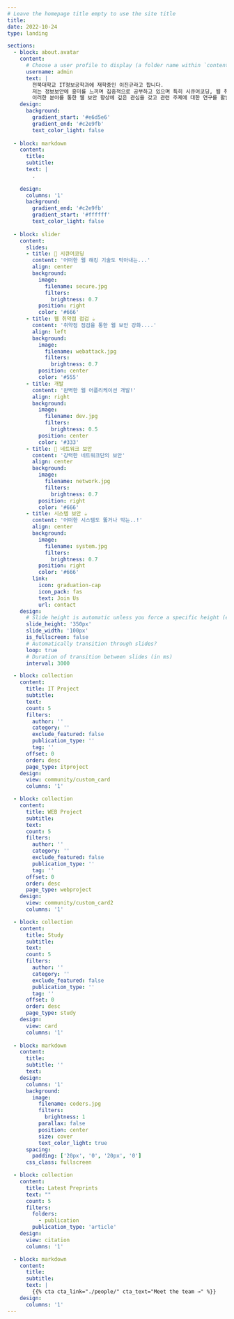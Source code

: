 ```yaml
---
# Leave the homepage title empty to use the site title
title:
date: 2022-10-24
type: landing

sections:
  - block: about.avatar
    content:
      # Choose a user profile to display (a folder name within `content/authors/`)
      username: admin
      text: |
        전북대학교 IT정보공학과에 재학중인 이진규라고 합니다. 
        저는 정보보안에 흥미를 느끼며 집중적으로 공부하고 있으며 특히 시큐어코딩, 웹 취약점 점검 등 웹 보안을 중점으로 연구하며 공부하고 있습니다. 
        이러한 분야를 통한 웹 보안 향상에 깊은 관심을 갖고 관련 주제에 대한 연구를 활발히 진행중입니다.
    design:
      background:
        gradient_start: '#e6d5e6'
        gradient_end: '#c2e9fb'
        text_color_light: false
  
  - block: markdown
    content:
      title:
      subtitle:
      text: |
        .
        
    design:
      columns: '1'
      background:
        gradient_end: '#c2e9fb'
        gradient_start: '#ffffff'
        text_color_light: false
  
  - block: slider
    content:
      slides:
      - title: 👋 시큐어코딩
        content: '어떠한 웹 해킹 기술도 막아내는...'
        align: center
        background:
          image:
            filename: secure.jpg
            filters:
              brightness: 0.7
          position: right
          color: '#666'
      - title: 웹 취약점 점검 ☕️
        content: '취약점 점검을 통한 웹 보안 강화....'
        align: left
        background:
          image:
            filename: webattack.jpg
            filters:
              brightness: 0.7
          position: center
          color: '#555'
      - title: 개발
        content: '완벽한 웹 어플리케이션 개발!'
        align: right
        background:
          image:
            filename: dev.jpg
            filters:
              brightness: 0.5
          position: center
          color: '#333'
      - title: 👋 네트워크 보안
        content: '강력한 네트워크단의 보안'
        align: center
        background:
          image:
            filename: network.jpg
            filters:
              brightness: 0.7
          position: right
          color: '#666'
      - title: 시스템 보안 ☕️
        content: '어떠한 시스템도 뚫거나 막는..!'
        align: center
        background:
          image:
            filename: system.jpg
            filters:
              brightness: 0.7
          position: right
          color: '#666'
        link:
          icon: graduation-cap
          icon_pack: fas
          text: Join Us
          url: contact
    design:
      # Slide height is automatic unless you force a specific height (e.g. '400px')
      slide_height: '350px'
      slide_width: '100px'
      is_fullscreen: false
      # Automatically transition through slides?
      loop: true
      # Duration of transition between slides (in ms)
      interval: 3000

  - block: collection
    content:
      title: IT Project
      subtitle: 
      text:
      count: 5
      filters:
        author: ''
        category: ''
        exclude_featured: false
        publication_type: ''
        tag: ''
      offset: 0
      order: desc
      page_type: itproject
    design:
      view: community/custom_card
      columns: '1'

  - block: collection
    content:
      title: WEB Project
      subtitle:
      text:
      count: 5
      filters:
        author: ''
        category: ''
        exclude_featured: false
        publication_type: ''
        tag: ''
      offset: 0 
      order: desc
      page_type: webproject
    design:
      view: community/custom_card2
      columns: '1'

  - block: collection
    content:
      title: Study
      subtitle:
      text:
      count: 5
      filters:
        author: ''
        category: ''
        exclude_featured: false
        publication_type: ''
        tag: ''
      offset: 0 
      order: desc
      page_type: study
    design:
      view: card
      columns: '1'
  
  - block: markdown
    content:
      title:
      subtitle: ''
      text:
    design:
      columns: '1'
      background:
        image: 
          filename: coders.jpg
          filters:
            brightness: 1
          parallax: false
          position: center
          size: cover
          text_color_light: true
      spacing:
        padding: ['20px', '0', '20px', '0']
      css_class: fullscreen

  - block: collection
    content:
      title: Latest Preprints
      text: ""
      count: 5
      filters:
        folders:
          - publication
        publication_type: 'article'
    design:
      view: citation
      columns: '1'

  - block: markdown
    content:
      title:
      subtitle:
      text: |
        {{% cta cta_link="./people/" cta_text="Meet the team →" %}}
    design:
      columns: '1'
---
```

